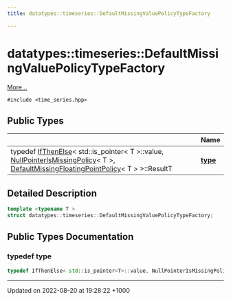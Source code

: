 ```yaml
---
title: datatypes::timeseries::DefaultMissingValuePolicyTypeFactory

---
```


# datatypes::timeseries::DefaultMissingValuePolicyTypeFactory



 [More...](#detailed-description)


`#include <time_series.hpp>`

## Public Types

|                | Name           |
| -------------- | -------------- |
| typedef [IfThenElse](/uchronia-ts-doc/cpp/Classes/classdatatypes_1_1utils_1_1IfThenElse/)< std::is_pointer< T >::value, [NullPointerIsMissingPolicy](/uchronia-ts-doc/cpp/Classes/classdatatypes_1_1timeseries_1_1NullPointerIsMissingPolicy/)< T >, [DefaultMissingFloatingPointPolicy](/uchronia-ts-doc/cpp/Classes/classdatatypes_1_1timeseries_1_1DefaultMissingFloatingPointPolicy/)< T > >::ResultT | **[type](/uchronia-ts-doc/cpp/Classes/structdatatypes_1_1timeseries_1_1DefaultMissingValuePolicyTypeFactory/#typedef-type)**  |

## Detailed Description

```cpp
template <typename T >
struct datatypes::timeseries::DefaultMissingValuePolicyTypeFactory;
```

## Public Types Documentation

### typedef type

```cpp
typedef IfThenElse< std::is_pointer<T>::value, NullPointerIsMissingPolicy<T>, DefaultMissingFloatingPointPolicy<T> >::ResultT datatypes::timeseries::DefaultMissingValuePolicyTypeFactory< T >::type;
```


-------------------------------

Updated on 2022-08-20 at 19:28:22 +1000